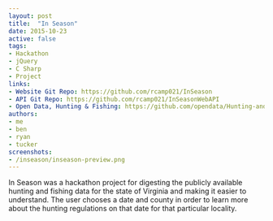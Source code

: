 ```yaml
---
layout: post
title:  "In Season"
date: 2015-10-23
active: false
tags:
- Hackathon
- jQuery
- C Sharp
- Project
links:
- Website Git Repo: https://github.com/rcamp021/InSeason
- API Git Repo: https://github.com/rcamp021/InSeasonWebAPI
- Open Data, Hunting & Fishing: https://github.com/opendata/Hunting-and-Fishing
authors:
- me
- ben
- ryan
- tucker
screenshots:
- /inseason/inseason-preview.png
---
```


In Season was a hackathon project for digesting the publicly available hunting and fishing data for the state of Virginia and making it easier to understand. The user chooses a date and county in order to learn more about the hunting regulations on that date for that particular locality.
